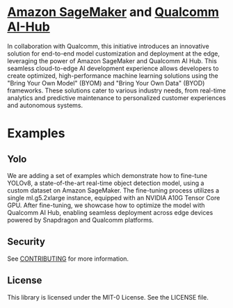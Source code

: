 # [Amazon SageMaker](https://aws.amazon.com/pm/sagemaker/) and [Qualcomm AI-Hub](https://aihub.qualcomm.com/)

In collaboration with Qualcomm, this initiative introduces an innovative solution for end-to-end model customization and deployment at the edge, leveraging the power of Amazon SageMaker and Qualcomm AI Hub. This seamless cloud-to-edge AI development experience allows developers to create optimized, high-performance machine learning solutions using the "Bring Your Own Model" (BYOM) and "Bring Your Own Data" (BYOD) frameworks. These solutions cater to various industry needs, from real-time analytics and predictive maintenance to personalized customer experiences and autonomous systems.


# Examples

## Yolo

We are adding a set of examples which demonstrate how to fine-tune YOLOv8, a state-of-the-art real-time object detection model, using a custom dataset on Amazon SageMaker. The fine-tuning process utilizes a single ml.g5.2xlarge instance, equipped with an NVIDIA A10G Tensor Core GPU. After fine-tuning, we showcase how to optimize the model with Qualcomm AI Hub, enabling seamless deployment across edge devices powered by Snapdragon and Qualcomm platforms.


## Security

See [CONTRIBUTING](CONTRIBUTING.md#security-issue-notifications) for more information.

## License

This library is licensed under the MIT-0 License. See the LICENSE file.

